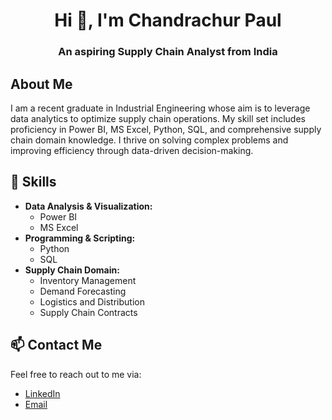 <h1 align="center">Hi 👋, I'm Chandrachur Paul</h1>
<h3 align="center">An aspiring Supply Chain Analyst from India</h3>

## About Me

I am a recent graduate in Industrial Engineering whose aim is to leverage data analytics to optimize supply chain operations. My skill set includes proficiency in Power BI, MS Excel, Python, SQL, and comprehensive supply chain domain knowledge. I thrive on solving complex problems and improving efficiency through data-driven decision-making.

## 🔧 Skills

- **Data Analysis & Visualization:**
  - Power BI
  - MS Excel
- **Programming & Scripting:**
  - Python
  - SQL
- **Supply Chain Domain:**
  - Inventory Management
  - Demand Forecasting
  - Logistics and Distribution
  - Supply Chain Contracts



## 📫 Contact Me

Feel free to reach out to me via:

- [LinkedIn](https://www.linkedin.com/in/chandrachurp)
- [Email](mailto:chandrachurpaul123@gmail.com)



